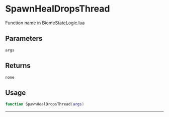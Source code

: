 # SpawnHealDropsThread
Function name in BiomeStateLogic.lua
## Parameters
`args`
## Returns
`none`
## Usage
```lua
function SpawnHealDropsThread(args)
```
---
